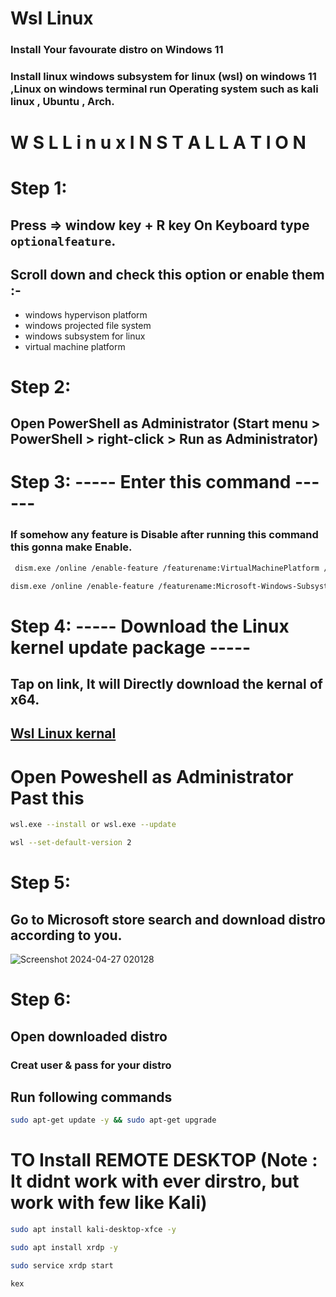# Wsl  Linux
### Install Your favourate distro on Windows 11
### Install linux windows subsystem for linux (wsl) on windows 11 ,Linux on windows terminal run Operating system such as kali linux , Ubuntu , Arch.

 # W S L  L i n u x  I N S T A L L A T I O N 


# Step 1:

## Press => window key + R key On Keyboard type ```optionalfeature```. 
## Scroll down and check this option or enable them :- 
* windows hypervison platform
* windows projected file system
* windows subsystem for linux
* virtual machine platform

  
# Step 2:

## Open PowerShell as Administrator (Start menu > PowerShell > right-click > Run as Administrator)

# Step 3:   ----- Enter this command ------
###  If somehow any feature is Disable after running this command this gonna make Enable. 
```bash
 dism.exe /online /enable-feature /featurename:VirtualMachinePlatform /all /norestar
```
```bash
dism.exe /online /enable-feature /featurename:Microsoft-Windows-Subsystem-Linux /all /norestart
```


# Step 4:        ----- Download the Linux kernel update package -----

## Tap on link, It will Directly download the kernal of x64. 

## [Wsl Linux kernal](https://wslstorestorage.blob.core.windows.net/wslblob/wsl_update_x64.msi)

# Open Poweshell as Administrator Past this
```bash
wsl.exe --install or wsl.exe --update
```
```bash
wsl --set-default-version 2
```

# Step 5:
## Go to Microsoft store search and download distro according to you.
![Screenshot 2024-04-27 020128](https://github.com/Esther7171/Wsl-kali/assets/122229257/df78ae70-6c30-4fe5-a5e6-e7d8f03834d3)

# Step 6:
## Open downloaded distro 
### Creat user & pass for your distro
## Run following commands
```bash
sudo apt-get update -y && sudo apt-get upgrade
```
# TO Install REMOTE DESKTOP (Note : It didnt work with ever dirstro, but work with few like Kali)
```bash
sudo apt install kali-desktop-xfce -y
```
```bash
sudo apt install xrdp -y
```
```bash
sudo service xrdp start
```
```bash
kex
```
